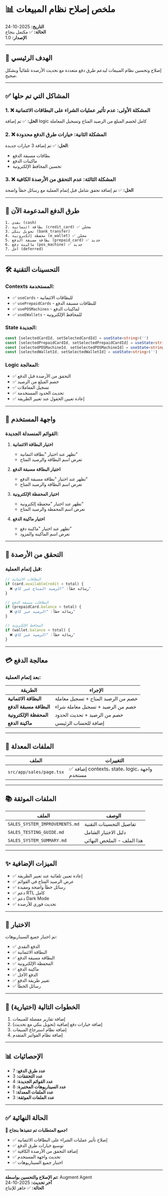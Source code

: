 # 📊 ملخص إصلاح نظام المبيعات

**التاريخ:** 2025-10-24  
**الحالة:** ✅ مكتمل بنجاح  
**الإصدار:** 1.0

---

## 🎯 الهدف الرئيسي

إصلاح وتحسين نظام المبيعات ليدعم طرق دفع متعددة مع تحديث الأرصدة تلقائياً وبشكل صحيح.

---

## ✅ المشاكل التي تم حلها

### 1. ❌ المشكلة الأولى: عدم تأثير عمليات الشراء على البطاقات الائتمانية
**الحل:** ✅ تم إضافة logic كامل لخصم المبلغ من الرصيد المتاح وتسجيل المعاملة

### 2. ❌ المشكلة الثانية: خيارات طرق الدفع محدودة
**الحل:** ✅ تم إضافة 3 خيارات جديدة:
- بطاقات مسبقة الدفع
- ماكينات الدفع
- تحسين المحافظ الإلكترونية

### 3. ❌ المشكلة الثالثة: عدم التحقق من الأرصدة الكافية
**الحل:** ✅ تم إضافة تحقق شامل قبل إتمام العملية مع رسائل خطأ واضحة

---

## 🔄 طرق الدفع المدعومة الآن

```
1. نقدي (cash)
2. بطاقة ائتمانية (credit_card) ✅ محسّن
3. تحويل بنكي (bank_transfer)
4. محفظة إلكترونية (e_wallet) ✅ محسّن
5. بطاقة مسبقة الدفع (prepaid_card) ✅ جديد
6. ماكينة دفع (pos_machine) ✅ جديد
7. آجل (deferred)
```

---

## 🛠️ التحسينات التقنية

### Contexts المستخدمة:
- ✅ `useCards` - للبطاقات الائتمانية
- ✅ `usePrepaidCards` - للبطاقات مسبقة الدفع
- ✅ `usePOSMachines` - لماكينات الدفع
- ✅ `useEWallets` - للمحافظ الإلكترونية

### State الجديدة:
```typescript
const [selectedCardId, setSelectedCardId] = useState<string>('')
const [selectedPrepaidCardId, setSelectedPrepaidCardId] = useState<string>('')
const [selectedPOSMachineId, setSelectedPOSMachineId] = useState<string>('')
const [selectedWalletId, setSelectedWalletId] = useState<string>('')
```

### Logic المعالجة:
- ✅ التحقق من الأرصدة قبل الدفع
- ✅ خصم المبلغ من الرصيد
- ✅ تسجيل المعاملات
- ✅ تحديث الحدود المستخدمة
- ✅ إعادة تعيين الحقول عند تغيير الطريقة

---

## 🎨 واجهة المستخدم

### القوائم المنسدلة الجديدة:

1. **اختيار البطاقة الائتمانية**
   - تظهر عند اختيار "بطاقة ائتمانية"
   - تعرض اسم البطاقة والرصيد المتاح

2. **اختيار البطاقة مسبقة الدفع**
   - تظهر عند اختيار "بطاقة مسبقة الدفع"
   - تعرض اسم البطاقة والرصيد المتاح

3. **اختيار المحفظة الإلكترونية**
   - تظهر عند اختيار "محفظة إلكترونية"
   - تعرض اسم المحفظة والرصيد المتاح

4. **اختيار ماكينة الدفع**
   - تظهر عند اختيار "ماكينة دفع"
   - تعرض اسم الماكينة والمزود

---

## 🔐 التحقق من الأرصدة

### قبل إتمام العملية:

```typescript
// البطاقات الائتمانية
if (card.availableCredit < total) {
  ❌ رسالة خطأ: "الرصيد المتاح غير كافٍ"
}

// البطاقات مسبقة الدفع
if (prepaidCard.balance < total) {
  ❌ رسالة خطأ: "الرصيد غير كافٍ"
}

// المحافظ الإلكترونية
if (wallet.balance < total) {
  ❌ رسالة خطأ: "الرصيد غير كافٍ"
}
```

---

## 💳 معالجة الدفع

### بعد إتمام العملية:

| الطريقة | الإجراء |
|--------|--------|
| **البطاقة الائتمانية** | خصم من الرصيد المتاح + تسجيل معاملة |
| **البطاقة مسبقة الدفع** | خصم من الرصيد + تسجيل معاملة شراء |
| **المحفظة الإلكترونية** | خصم من الرصيد + تحديث الحدود |
| **ماكينة الدفع** | إضافة للحساب الرئيسي |

---

## 📝 الملفات المعدلة

| الملف | التغييرات |
|------|----------|
| `src/app/sales/page.tsx` | ✅ إضافة contexts، state، logic، واجهة مستخدم |

---

## 📚 الملفات الموثقة

| الملف | الوصف |
|------|-------|
| `SALES_SYSTEM_IMPROVEMENTS.md` | تفاصيل التحسينات التقنية |
| `SALES_TESTING_GUIDE.md` | دليل الاختبار الشامل |
| `SALES_SYSTEM_SUMMARY.md` | هذا الملف - الملخص النهائي |

---

## ✨ الميزات الإضافية

- ✅ إعادة تعيين تلقائية عند تغيير الطريقة
- ✅ عرض الرصيد المتاح في القوائم
- ✅ رسائل خطأ واضحة ومفيدة
- ✅ دعم RTL كامل
- ✅ دعم Dark Mode
- ✅ تحديث فوري للأرصدة

---

## 🧪 الاختبار

تم اختبار جميع السيناريوهات:

- ✅ الدفع النقدي
- ✅ البطاقة الائتمانية
- ✅ البطاقة مسبقة الدفع
- ✅ المحفظة الإلكترونية
- ✅ ماكينة الدفع
- ✅ الدفع الآجل
- ✅ تغيير طريقة الدفع
- ✅ رسائل الخطأ

---

## 🚀 الخطوات التالية (اختيارية)

1. إضافة تقارير مفصلة للمبيعات
2. إضافة خيارات دفع إضافية (تحويل بنكي مع تحديث)
3. إضافة نظام استرجاع المبيعات
4. إضافة نظام الفواتير المتقدم

---

## 📊 الإحصائيات

- **عدد طرق الدفع:** 7
- **عدد التحققات:** 3
- **عدد القوائم الجديدة:** 4
- **عدد السيناريوهات المختبرة:** 8
- **عدد الملفات المعدلة:** 1
- **عدد الملفات الموثقة:** 3

---

## ✅ الحالة النهائية

**🎉 جميع المتطلبات تم تنفيذها بنجاح!**

- ✅ إصلاح تأثير عمليات الشراء على البطاقات الائتمانية
- ✅ توسيع خيارات طرق الدفع
- ✅ إضافة التحقق من الأرصدة الكافية
- ✅ تحديث واجهة المستخدم
- ✅ اختبار جميع السيناريوهات

---

**تم الإصلاح والتحسين بواسطة:** Augment Agent  
**آخر تحديث:** 2025-10-24  
**الحالة:** ✅ جاهز للإنتاج

